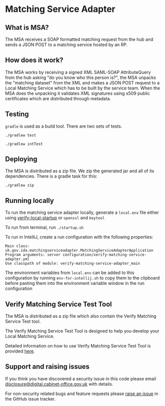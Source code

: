 Matching Service Adapter
========================

What is MSA?
------------

The MSA receives a SOAP formatted matching request from the hub and sends a JSON POST to a matching service hosted by an RP.

How does it work?
-----------------

The MSA works by receiving a signed XML SAML-SOAP AttributeQuery from the hub asking "do you know who this person is?", the MSA unpacks the "matching dataset" from the XML and makes a JSON POST request to a Local Matching Service which has to be built by the service team. When the MSA does the unpacking it validates XML signatures using x509 public certificates which are distributed through metadata.

Testing
-------

`gradle` is used as a build tool.
There are two sets of tests.

`./gradlew test`

`./gradlew intTest`

Deploying
---------

The MSA is distributed as a zip file. We zip the generated jar and all of its dependencies. There is a gradle task for this:

`./gradlew zip`

Running locally
---------------
To run the matching service adapter locally, generate a `local.env` file either using [verify-local-startup](https://github.com/alphagov/verify-local-startup) or `openssl` and `keytool`

To run from terminal, run `./startup.sh`

To run in IntelliJ, create a run configuration with the following properties:
```
Main class: uk.gov.ida.matchingserviceadapter.MatchingServiceAdapterApplication
Program arguments: server configuration/verify-matching-service-adapter.yml
Use classpath of module: verify-matching-service-adapter_main
```

The environment variables from `local.env` can be added to this configuration by running `env-for-intellij.sh` to copy them to the clipboard before pasting them into the environment variable window in the run configuration

Verify Matching Service Test Tool
---------------------------------

The MSA is distributed as a zip file which also contain the Verify Matching Service Test tool.

The Verify Matching Service Test Tool is designed to help you develop your Local Matching Service.

Detailed information on how to use Verify Matching Service Test Tool is provided [here](https://github.com/alphagov/verify-matching-service-adapter/verify-matching-service-test-tool).

Support and raising issues
--------------------------

If you think you have discovered a security issue in this code please email [disclosure@digital.cabinet-office.gov.uk](mailto:disclosure@digital.cabinet-office.gov.uk) with details.

For non-security related bugs and feature requests please [raise an issue](https://github.com/alphagov/verify-matching-service-adapter/issues/new) in the GitHub issue tracker.